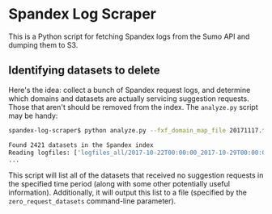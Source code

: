 # Spandex Log Scraper

This is a Python script for fetching Spandex logs from the Sumo API and dumping them to S3.

## Identifying datasets to delete

Here's the idea: collect a bunch of Spandex request logs, and determine which domains and datasets
are actually servicing suggestion requests. Those that aren't should be removed from the index. The
`analyze.py` script may be handy:

``` sh
spandex-log-scraper$ python analyze.py --fxf_domain_map_file 20171117.fxf_domain_map.tsv --dataset_id_fxf_map_file 20171117.dataset_id_fxf_version.tsv --spandex_dataset_ids 20171117.spandex_dataset_copies.txt --logfile_dir logfiles_all --output_file 20171117.spandex_logs_df.pickle

Found 2421 datasets in the Spandex index
Reading logfiles: ['logfiles_all/2017-10-22T00:00:00_2017-10-29T00:00:00.logs.json', 'logfiles_all/2017-10-29T00:00:00_2017-11-05T00:00:00.logs.json', 'logfiles_all/2017-10-08T00:00:00_2017-10-15T00:00:00.logs.json', 'logfiles_all/2017-09-24T00:00:00_2017-10-01T00:00:00.logs.json', 'logfiles_all/2017-10-01T00:00:00_2017-10-08T00:00:00.logs.json', 'logfiles_all/2017-11-05T00:00:00_2017-11-12T00:00:00.logs.json', 'logfiles_all/2017-10-15T00:00:00_2017-10-22T00:00:00.logs.json']
...
```

This script will list all of the datasets that received no suggestion requests in the specified
time period (along with some other potentially useful information). Additionally, it will output
this list to a file (specified by the `zero_request_datasets` command-line parameter).


